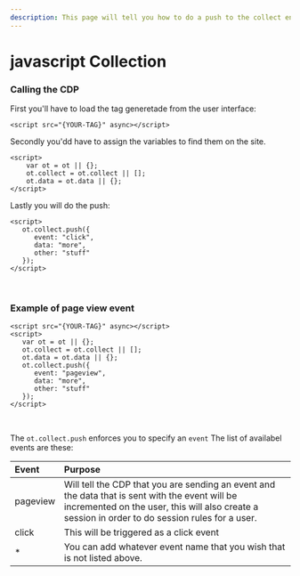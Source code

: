 ```yaml
---
description: This page will tell you how to do a push to the collect endpoint‌
---
```


# javascript Collection

### Calling the CDP‌ <a id="calling-the-cdp"></a>

First you'll have to load the tag generetade from the user interface:

```text
<script src="{YOUR-TAG}" async></script>
```

Secondly you'dd have to assign the variables to find them on the site.

```markup
<script>
    var ot = ot || {};
    ot.collect = ot.collect || [];
    ot.data = ot.data || {};
</script>
```

Lastly you will do the push:

```markup
<script>
   ot.collect.push({
      event: "click",
      data: "more",
      other: "stuff"
   });
</script>
```

‌

### Example of page view event <a id="example-of-page-view-event"></a>

```markup
<script src="{YOUR-TAG}" async></script>
​<script>
   var ot = ot || {};
   ot.collect = ot.collect || [];
   ot.data = ot.data || {};
   ot.collect.push({
      event: "pageview",
      data: "more", 
      other: "stuff"
   });
</script>​
```

‌

The `ot.collect.push` enforces you to specify an `event` The list of availabel events are these:

| Event | Purpose |
| :--- | :--- |
| pageview | Will tell the CDP that you are sending an event and the data that is sent with the event will be incremented on the user, this will also create a session in order to do session rules for a user. |
| click | This will be triggered as a click event |
| \* | You can add whatever event name that you wish that is not listed above. |


